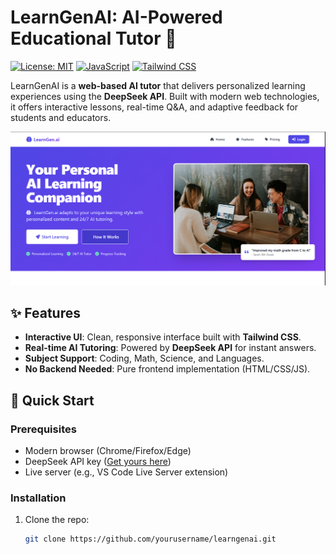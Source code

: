 # LearnGenAI: AI-Powered Educational Tutor 🚀

[![License: MIT](https://img.shields.io/badge/License-MIT-yellow.svg)](https://opensource.org/licenses/MIT)
[![JavaScript](https://img.shields.io/badge/JavaScript-ES6+-yellow.svg)](https://developer.mozilla.org/en-US/docs/Web/JavaScript)
[![Tailwind CSS](https://img.shields.io/badge/Tailwind_CSS-3.3+-06B6D4.svg)](https://tailwindcss.com/)

LearnGenAI is a **web-based AI tutor** that delivers personalized learning experiences using the **DeepSeek API**. Built with modern web technologies, it offers interactive lessons, real-time Q&A, and adaptive feedback for students and educators.

![LearnGenAI Demo Screenshot](/assets/home.png) 

## ✨ Features
- **Interactive UI**: Clean, responsive interface built with **Tailwind CSS**.
- **Real-time AI Tutoring**: Powered by **DeepSeek API** for instant answers.
- **Subject Support**: Coding, Math, Science, and Languages.
- **No Backend Needed**: Pure frontend implementation (HTML/CSS/JS).

## 🚀 Quick Start

### Prerequisites
- Modern browser (Chrome/Firefox/Edge)
- DeepSeek API key ([Get yours here](https://platform.deepseek.com/))
- Live server (e.g., VS Code Live Server extension)

### Installation
1. Clone the repo:
   ```bash
   git clone https://github.com/yourusername/learngenai.git
